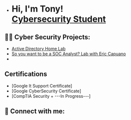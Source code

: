 - <h1>Hi, I'm Tony! <br/><a href="https://github.com/TonyRamos1982"></a> <a href="https://www.linkedin.com/in/tony-ramos1982">Cybersecurity Student</a></h1>

<h2>👨‍💻 Cyber Security Projects:</h2>


  - [Active Directory Home Lab]([https://github.com/TonyRamos1982/ActiveDirectoryLab](https://www.youtube.com/watch?v=MHsI8hJmggI&t=876s))
  - [So you want to be a SOC Analyst? Lab with Eric Capuano](https://blog.ecapuano.com/p/so-you-want-to-be-a-soc-analyst-intro)
  - 
<h2> Certifications</h2>

- [Google It Support Certificate]
- [Google CyberSecurity Certificate]
- [CompTIA Security + ---In Progress---]

<h2> 🤳 Connect with me:</h2>

[linkedin]: https://linkedin.com/in/tony-ramos1982/

<!--
**TonyRamos1982/TonyRamos1982** is a ✨ _special_ ✨ repository because its `README.md` (this file) appears on your GitHub profile.

Here are some ideas to get you started:

- 🔭 I’m currently working on ...
[CompTIA Security+ Certification](https://www.comptia.org/certifications/security)
- 🌱 I’m currently learning ...
[SOC CORE Skills with John Strand](https://www.antisyphontraining.com/live-courses-catalog/soc-core-skills-w-john-strand/)
- 👯 I’m looking to collaborate on ...
- 🤔 I’m looking for help with ...
- 💬 Ask me about ...
- 📫 How to reach me: ...
[nirvanatr@hotmail.com
- 😄 Pronouns: ...
- ⚡ Fun fact: ...
-->
